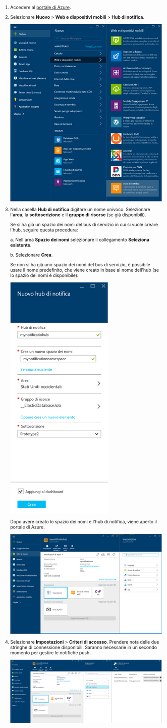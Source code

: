 

1. Accedere al [portale di Azure](https://portal.azure.com).

2. Selezionare **Nuovo** > **Web e dispositivi mobili** > **Hub di notifica**.
   
      ![Portale di Azure: creare un hub di notifica](./media/notification-hubs-portal-create-new-hub/notification-hubs-azure-portal-create.png)
      
3. Nella casella **Hub di notifica** digitare un nome univoco. Selezionare l'**area**, la **sottoscrizione** e il **gruppo di risorse** (se già disponibili). 
   
    Se si ha già un spazio dei nomi del bus di servizio in cui si vuole creare l'hub, seguire questa procedura:

    a. Nell'area **Spazio dei nomi** selezionare il collegamento **Seleziona esistente**. 
   
    b. Selezionare **Crea**.

    Se non si ha già uno spazio dei nomi del bus di servizio, è possibile usare il nome predefinito, che viene creato in base al nome dell'hub (se lo spazio dei nomi è disponibile).
   
      ![Portale di Azure: impostare le proprietà dell'hub di notifica](./media/notification-hubs-portal-create-new-hub/notification-hubs-azure-portal-settings.png)

    Dopo avere creato lo spazio dei nomi e l'hub di notifica, viene aperto il portale di Azure. 
   
      ![Portale di Azure: pagina del portale dell'hub di notifica](./media/notification-hubs-portal-create-new-hub/notification-hubs-azure-portal-page.png)

4. Selezionare **Impostazioni** > **Criteri di accesso**. Prendere nota delle due stringhe di connessione disponibili. Saranno necessarie in un secondo momento per gestire le notifiche push.
   
      ![Portale di Azure: stringhe di connessione dell'hub di notifica](./media/notification-hubs-portal-create-new-hub/notification-hubs-connection-strings-portal.png)

